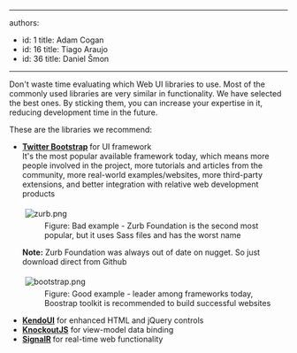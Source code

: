 

---
authors:
  - id: 1
    title: Adam Cogan
  - id: 16
    title: Tiago Araujo
  - id: 36
    title: Daniel Šmon
---




<span class='intro'> ​Don't waste time evaluating which Web UI libraries to use. Most of the commonly used libraries are very similar in functionality​. We have selected the best ones. By sticking them, you can&#160;increase your expertise in it, reducing development time in the future. </span>

<p>​These are the libraries we recommend​​&#58;</p><ul><li> 
      <b><a href="/SoftwareDevelopment/RulesToBetterMVC/Pages/Do-you-use-Twitter-Bootstrap.aspx">Twitter Bootstrap</a>&#160;</b>for UI framework<br>It's the most popular available framework today, which&#160;means more people involved in the project, more tutorials and articles from the community, more real-world examples/websites, more third-party extensions, and better integration with relative web development products<br><dl class="badImage"><dt><img src="/DesignandPresentation/RulestoBetterInterfacesGeneral/PublishingImages/zurb.png" alt="zurb.png" style="margin&#58;5px;" /></dt><dd>Figure&#58; Bad example - Zurb Foundation is the second most popular, but it uses Sass files and​&#160;has the worst name</dd></dl><p><strong>Note&#58;</strong>&#160;Zurb Foundation was always out of date on nugget.&#160;So just download direct from Github​</p><dl class="goodImage"><dt><img src="/DesignandPresentation/RulestoBetterInterfacesGeneral/PublishingImages/bootstrap.png" alt="bootstrap.png" style="margin&#58;5px;" /></dt><dd>Figure&#58; Good example -&#160;leader among frameworks today, Boostrap&#160;toolkit is recommended to build​&#160;successful websites</dd></dl></li><li> 
      <a href="http&#58;//www.kendoui.com/" style="background-color&#58;initial;"><b>KendoUI</b></a> for enhanced HTML and jQuery controls</li><li> 
      <a href="http&#58;//knockoutjs.com/"><b>KnockoutJS</b></a>&#160;for view-model&#160;data binding</li><li> 
      <b><a href="http&#58;//signalr.net/">SignalR</a>&#160;</b>for real-time web functionality​</li></ul><dl class="badImage"><dt><br></dt></dl>


